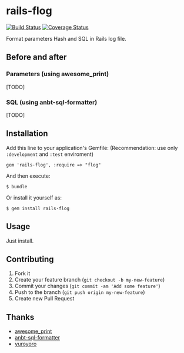 # rails-flog

[![Build Status](https://secure.travis-ci.org/pinzolo/detox.png)](http://travis-ci.org/pinzolo/detox)
[![Coverage Status](https://coveralls.io/repos/pinzolo/detox/badge.png)](https://coveralls.io/r/pinzolo/detox)

Format parameters Hash and SQL in Rails log file.

## Before and after

### Parameters (using awesome_print)

[TODO]

### SQL (using anbt-sql-formatter)

[TODO]

## Installation

Add this line to your application's Gemfile:
(Recommendation: use only `:development` and `:test` enviroment)

    gem 'rails-flog', :require => "flog"

And then execute:

    $ bundle

Or install it yourself as:

    $ gem install rails-flog

## Usage

Just install.

## Contributing

1. Fork it
2. Create your feature branch (`git checkout -b my-new-feature`)
3. Commit your changes (`git commit -am 'Add some feature'`)
4. Push to the branch (`git push origin my-new-feature`)
5. Create new Pull Request

## Thanks

- [awesome_print](https://github.com/michaeldv/awesome_print)
- [anbt-sql-formatter](https://github.com/sonota/anbt-sql-formatter)
- [yuroyoro](http://yuroyoro.hatenablog.com/entry/2013/04/12/141648)
